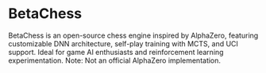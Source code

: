 # BetaChess
BetaChess is an open-source chess engine inspired by AlphaZero, featuring customizable DNN architecture, self-play training with MCTS, and UCI support. Ideal for game AI enthusiasts and reinforcement learning experimentation. Note: Not an official AlphaZero implementation.
